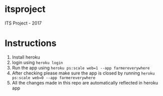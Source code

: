 # itsproject
ITS Project - 2017

# Instructions
1. Install heroku
2. login using ``` heroku login ```
3. Run the app using ``` heroku ps:scale web=1 --app farmereverywhere ```
4. After checking please make sure the app is closed by running ``` heroku ps:scale web=0 --app farmereverywhere ```
5. All the changes made in this repo are automatically reflected in heroku app
